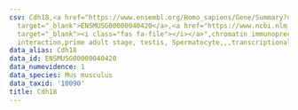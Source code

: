 ```yaml
---
csv: Cdh18,<a href="https://www.ensembl.org/Homo_sapiens/Gene/Summary?db=core;g=ENSMUSG00000040420"
  target="_blank">ENSMUSG00000040420</a>,<a href="https://www.ncbi.nlm.nih.gov/pubmed/25450459"
  target="_blank"><i class="fas fa-file"></i></a>",chromatin immunoprecipitation assay,direct
  interaction,prime adult stage, testis, Spermatocyte,,,transcriptional regulation,
data_alias: Cdh18
data_id: ENSMUSG00000040420
data_numevidence: 1
data_species: Mus musculus
data_taxid: '10090'
title: Cdh18
---
```

